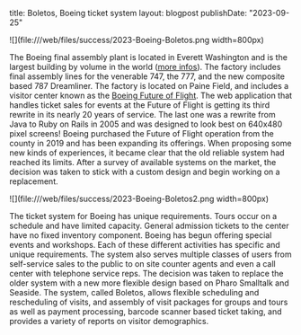 title: Boletos, Boeing ticket system
layout: blogpost
publishDate: "2023-09-25"

![](file:///web/files/success/2023-Boeing-Boletos.png width=800px)

The Boeing final assembly plant is located in Everett Washington and is the largest building by volume in the world ([more infos](https://science.howstuffworks.com/transport/flight/modern/boeings-everett-facility-is-largest-building-on-earth.htm)). The factory includes final assembly lines for the venerable 747, the 777, and the new composite based 787 Dreamliner. The factory is located on Paine Field, and includes a visitor center known as the [Boeing Future of Flight](https://www.boeingfutureofflight.com). The web application that handles ticket sales for events at the Future of Flight is getting its third rewrite in its nearly 20 years of service. The last one was a rewrite from Java to Ruby on Rails in 2005 and was designed to look best on 640x480 pixel screens! Boeing purchased the Future of Flight operation from the county in 2019 and has been expanding its offerings. When proposing some new kinds of experiences, it became clear that the old reliable system had reached its limits. After a survey of available systems on the market, the decision was taken to stick with a custom design and begin working on a replacement.

![](file:///web/files/success/2023-Boeing-Boletos2.png width=800px)

The ticket system for Boeing has unique requirements. Tours occur on a schedule and have limited capacity. General admission tickets to the center have no fixed inventory component. Boeing has begun offering special events and workshops. Each of these different activities has specific and unique requirements. The system also serves multiple classes of users from self-service sales to the public to on site counter agents and even a call center with telephone service reps. The decision was taken to replace the older system with a new more flexible design based on Pharo Smalltalk and Seaside. The system, called Boletos, allows flexible scheduling and rescheduling of visits, and assembly of visit packages for groups and tours as well as payment processing, barcode scanner based ticket taking, and provides a variety of reports on visitor demographics.
